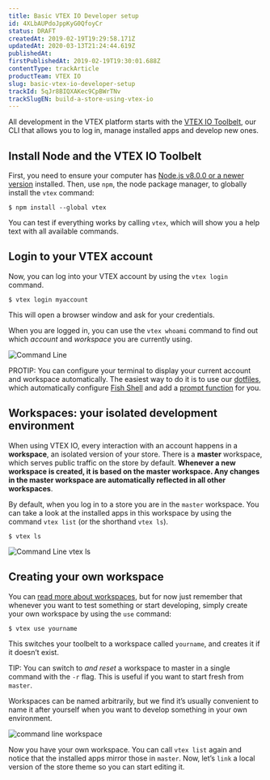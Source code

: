 ```yaml
---
title: Basic VTEX IO Developer setup
id: 4XLbAUPdoJppKyG0QfoyCr
status: DRAFT
createdAt: 2019-02-19T19:29:58.171Z
updatedAt: 2020-03-13T21:24:44.619Z
publishedAt: 
firstPublishedAt: 2019-02-19T19:30:01.688Z
contentType: trackArticle
productTeam: VTEX IO
slug: basic-vtex-io-developer-setup
trackId: 5qJr8BIQXAKec9CpBWrTNv
trackSlugEN: build-a-store-using-vtex-io
---
```


All development in the VTEX platform starts with the [VTEX IO Toolbelt](https://github.com/vtex/toolbelt), our CLI that allows you to log in, manage installed apps and develop new ones.

## Install Node and the VTEX IO Toolbelt

First, you need to ensure your computer has [Node.js v8.0.0 or a newer version](https://nodejs.org/en/download/) installed. Then, use `npm`, the node package manager, to globally install the `vtex` command:

```
$ npm install --global vtex
```

You can test if everything works by calling `vtex`, which will show you a help text with all available commands.

## Login to your VTEX account

Now, you can log into your VTEX account by using the `vtex login` command.

```
$ vtex login myaccount
```

This will open a browser window and ask for your credentials.

When you are logged in, you can use the `vtex whoami` command to find out which *account* and *workspace* you are currently using.

![Command Line](https://images.ctfassets.net/alneenqid6w5/31AVvcWcRpL1CoKdUyARyu/9ea4d722d8955bb580a76402507e4013/Command_Line.svg)

<div class="alert alert-info">
PROTIP: You can configure your terminal to display your current account and workspace automatically. The easiest way to do it is to use our <a href="https://github.com/vtex/dotfiles">dotfiles</a>, which automatically configure <a href="https://fishshell.com/">Fish Shell</a> and add a <a href="https://github.com/vtex/dotfiles/blob/master/fish/functions/fish_prompt.fish">prompt function</a> for you.
</div>

## Workspaces: your isolated development environment

When using VTEX IO, every interaction with an account happens in a __workspace__, an isolated version of your store. There is a __master__ workspace, which serves public traffic on the store by default. __Whenever a new workspace is created, it is based on the master workspace. Any changes in the master workspace are automatically reflected in all other workspaces__.

By default, when you log in to a store you are in the `master` workspace. You can take a look at the installed apps in this workspace by using the command `vtex list` (or the shorthand `vtex ls`).

```
$ vtex ls
```

![Command Line vtex ls](https://images.ctfassets.net/alneenqid6w5/4AH5vzt1JfOCzIDtB0fRvR/110dda0479f9aa9891062ece2766837f/Command_Line_vtex_ls.svg)

## Creating your own workspace

You can [read more about workspaces](https://help.vtex.com/tutorial/workspace-overview--56BLo7BI6sCoz6G3N7sYTi), but for now just remember that whenever you want to test something or start developing, simply create your own workspace by using the `use` command:

```
$ vtex use yourname
```

This switches your toolbelt to a workspace called `yourname`, and creates it if it doesn’t exist. 

<div class="alert alert-info">
TIP: You can switch to <em>and reset</em> a workspace to master in a single command with the <code>-r</code> flag. This is useful if you want to start fresh from <code>master</code>.
</div>

Workspaces can be named arbitrarily, but we find it’s usually convenient to name it after yourself when you want to develop something in your own environment.

![command line workspace](https://images.ctfassets.net/alneenqid6w5/1Urbt6L0XfNEWukSvdKRdK/41e7e9c9f900fb96ddf5fc3aa6d7c2af/command_line_workspace.svg)

Now you have your own workspace. You can call `vtex list` again and notice that the installed apps mirror those in `master`. Now, let’s `link` a local version of the store theme so you can start editing it.
